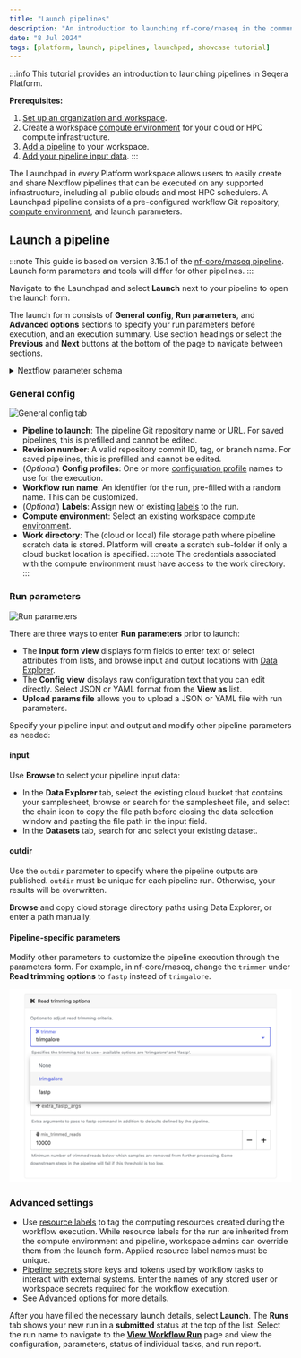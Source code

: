 ```yaml
---
title: "Launch pipelines"
description: "An introduction to launching nf-core/rnaseq in the community/showcase workspace"
date: "8 Jul 2024"
tags: [platform, launch, pipelines, launchpad, showcase tutorial]
---
```


:::info
This tutorial provides an introduction to launching pipelines in Seqera Platform.

**Prerequisites:**
1. [Set up an organization and workspace](../workspace-setup).
1. Create a workspace [compute environment](../../compute-envs/overview) for your cloud or HPC compute infrastructure.
1. [Add a pipeline](./add-pipelines) to your workspace.
1. [Add your pipeline input data](./add-data).
:::

The Launchpad in every Platform workspace allows users to easily create and share Nextflow pipelines that can be executed on any supported infrastructure, including all public clouds and most HPC schedulers. A Launchpad pipeline consists of a pre-configured workflow Git repository, [compute environment](../../compute-envs/overview), and launch parameters.

## Launch a pipeline

:::note
This guide is based on version 3.15.1 of the [nf-core/rnaseq pipeline](https://github.com/nf-core/rnaseq). Launch form parameters and tools will differ for other pipelines. 
:::

Navigate to the Launchpad and select **Launch** next to your pipeline to open the launch form.

The launch form consists of **General config**, **Run parameters**, and **Advanced options** sections to specify your run parameters before execution, and an execution summary. Use section headings or select the **Previous** and **Next** buttons at the bottom of the page to navigate between sections. 

<details>
  <summary>Nextflow parameter schema</summary>

  The launch form lets you configure the pipeline execution. The pipeline parameters in this form are rendered from a [pipeline schema](../../pipeline-schema/overview) file in the root of the pipeline Git repository. `nextflow_schema.json` is a simple JSON-based schema describing pipeline parameters for pipeline developers to easily adapt their in-house Nextflow pipelines to be executed in Platform.

  :::tip
  See [Best Practices for Deploying Pipelines with the Seqera Platform](https://seqera.io/blog/best-practices-for-deploying-pipelines-with-seqera-platform/) to learn how to build the parameter schema for any Nextflow pipeline automatically with tooling maintained by the nf-core community. 
  :::

</details>

### General config 

![General config tab](../_images/launch-form-2.gif)

- **Pipeline to launch**: The pipeline Git repository name or URL. For saved pipelines, this is prefilled and cannot be edited.
- **Revision number**: A valid repository commit ID, tag, or branch name. For saved pipelines, this is prefilled and cannot be edited.
- (*Optional*) **Config profiles**: One or more [configuration profile](https://www.nextflow.io/docs/latest/config.html#config-profiles) names to use for the execution. 
- **Workflow run name**: An identifier for the run, pre-filled with a random name. This can be customized.
- (*Optional*) **Labels**: Assign new or existing [labels](../../labels/overview) to the run.
- **Compute environment**: Select an existing workspace [compute environment](../../compute-envs/overview). 
- **Work directory**: The (cloud or local) file storage path where pipeline scratch data is stored. Platform will create a scratch sub-folder if only a cloud bucket location is specified.
  :::note
  The credentials associated with the compute environment must have access to the work directory.
  :::

### Run parameters 

![Run parameters](../_images/launch-form-3.gif)

There are three ways to enter **Run parameters** prior to launch:

- The **Input form view** displays form fields to enter text or select attributes from lists, and browse input and output locations with [Data Explorer](../../data/data-explorer).
- The **Config view** displays raw configuration text that you can edit directly. Select JSON or YAML format from the **View as** list.
- **Upload params file** allows you to upload a JSON or YAML file with run parameters.

Specify your pipeline input and output and modify other pipeline parameters as needed:

#### input

Use **Browse** to select your pipeline input data: 

- In the **Data Explorer** tab, select the existing cloud bucket that contains your samplesheet, browse or search for the samplesheet file, and select the chain icon to copy the file path before closing the data selection window and pasting the file path in the input field.
- In the **Datasets** tab, search for and select your existing dataset.

#### outdir

Use the `outdir` parameter to specify where the pipeline outputs are published. `outdir` must be unique for each pipeline run. Otherwise, your results will be overwritten. 

**Browse** and copy cloud storage directory paths using Data Explorer, or enter a path manually.

#### Pipeline-specific parameters

Modify other parameters to customize the pipeline execution through the parameters form. For example, in nf-core/rnaseq, change the `trimmer` under **Read trimming options** to `fastp` instead of `trimgalore`.

![Read trimming options](./assets/trimmer-settings.png)

### Advanced settings 

- Use [resource labels](../../resource-labels/overview) to tag the computing resources created during the workflow execution. While resource labels for the run are inherited from the compute environment and pipeline, workspace admins can override them from the launch form. Applied resource label names must be unique. 
- [Pipeline secrets](../../secrets/overview) store keys and tokens used by workflow tasks to interact with external systems. Enter the names of any stored user or workspace secrets required for the workflow execution.
- See [Advanced options](../../launch/advanced) for more details.

After you have filled the necessary launch details, select **Launch**. The **Runs** tab shows your new run in a **submitted** status at the top of the list. Select the run name to navigate to the [**View Workflow Run**](../../monitoring/overview) page and view the configuration, parameters, status of individual tasks, and run report.